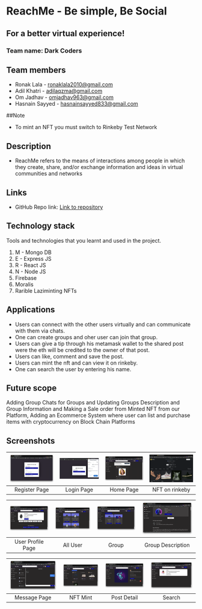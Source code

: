 # ReachMe - Be simple, Be Social
## For a better virtual experience!

### Team name: Dark Coders

## Team members
* Ronak Lala - ronaklala2010@gmail.com
* Adil Khatri - adilaqzma@gmail.com
* Om Jadhav - omjadhav963@gmail.com
* Hasnain Sayyed - hasnainsayyed833@gmail.com

##Note
* To mint an NFT you must switch to Rinkeby Test Network

## Description

* ReachMe refers to the means of interactions among people in which they create, share, and/or exchange information and ideas in virtual communities and networks


## Links
* GitHub Repo link: [Link to repository](https://github.com/ronaklala/Web3_Social_media)


## Technology stack

Tools and technologies that you learnt and used in the project.

1. M - Mongo DB
2. E - Express JS
3. R - React JS
4. N - Node JS
5. Firebase 
6. Moralis
7. Rarible Laziminting NFTs

## Applications
* Users can connect with the other users virtually and can communicate with them via chats.
* One can create groups and oher user can join that group.
* Users can give a tip through his metamask wallet to the shared post were the eth will be credited to the owner of that post.
* Users can like, comment and save the post.
* Users can mint the nft and can view it on rinkeby.
* One can search the user by entering his name. 

## Future scope
Adding Group Chats for Groups and Updating Groups Description and Group Information and Making a Sale order from Minted NFT from our Platform, Adding an Ecommerce System where user can list and purchase items with cryptocurrency on Block Chain Platforms



## Screenshots
| ![](Images/Register.png) | ![](Images/Login.png) | ![](Images/home.png) | ![](Images/Nft.png) |
| :-------------: | :-------------:  | :-------------:  | :-------------:  |
|     Register Page     |    Login Page   |    Home Page     |     NFT on rinkeby     |

| ![](Images/userprofile.png) | ![](Images/AllUsers.png) | ![](Images/groups.png) | ![](Images/groupdetail.png) |
| :-------------: | :-------------:  | :-------------:  | :-------------:  | 
|     User Profile Page     |    All User   |    Group     |     Group Description     |

| ![](Images/message.png) | ![](Images/nftmint.png) | ![](Images/postdetail.png) | ![](Images/Search.png) |
| :-------------: | :-------------:  | :-------------:  | :-------------:  | 
|     Message Page     |    NFT Mint   |    Post Detail     |     Search     |


<!-- - **Admin Panel**

<img src="https://github.com/abby3010/GoalTube/blob/main/Screenshots%20-%20GoalTube/Screenshot%202022-03-26%20075129.png" width="1000">

<img src="https://github.com/abby3010/GoalTube/blob/main/Screenshots%20-%20GoalTube/Screenshot%202022-03-26%20075227.png" width="1000">

<img src="https://github.com/abby3010/GoalTube/blob/main/Screenshots%20-%20GoalTube/Screenshot%202022-03-26%20075259.png" width="1000">

<img src="https://github.com/abby3010/GoalTube/blob/main/Screenshots%20-%20GoalTube/Screenshot%202022-03-26%20075527.png" width="1000"> -->

<!-- - **Model that will extract the submitiles from the YouTube Video and generate subjetive questions** -->
 
<!-- <img src="https://github.com/abby3010/GoalTube/blob/main/Screenshots%20-%20GoalTube/ML_model_1.png" width="1000">

<img src="https://github.com/abby3010/GoalTube/blob/main/Screenshots%20-%20GoalTube/ML_Model_2.png" width="1000">

<img src="https://github.com/abby3010/GoalTube/blob/main/Screenshots%20-%20GoalTube/ML_Model_3.png" width="1000">

<img src="https://github.com/abby3010/GoalTube/blob/main/Screenshots%20-%20GoalTube/ML_Model_4.png" width="1000">

<img src="https://github.com/abby3010/GoalTube/blob/main/Screenshots%20-%20GoalTube/ML_Model_5.png" width="1000">

<img src="https://github.com/abby3010/GoalTube/blob/main/Screenshots%20-%20GoalTube/ML_Model_6.png" width="1000"> -->
